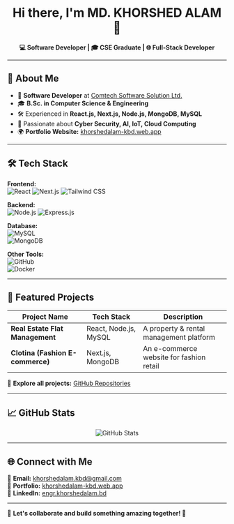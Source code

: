 <h1 align="center">Hi there, I'm MD. KHORSHED ALAM 👋</h1>

<p align="center">
  <b>💻 Software Developer | 🎓 CSE Graduate | 🌐 Full-Stack Developer</b>
</p>

---

## 🚀 About Me
- 💼 **Software Developer** at [Comtech Software Solution Ltd.](#)
- 🎓 **B.Sc. in Computer Science & Engineering**
- 🛠️ Experienced in **React.js, Next.js, Node.js, MongoDB, MySQL**
- 🔬 Passionate about **Cyber Security, AI, IoT, Cloud Computing**
- 🌍 **Portfolio Website:** [khorshedalam-kbd.web.app](https://khorshedalam-kbd.web.app)

---

## 🛠️ Tech Stack
**Frontend:**  
![React](https://img.shields.io/badge/React-61DAFB?style=for-the-badge&logo=react&logoColor=white) 
![Next.js](https://img.shields.io/badge/Next.js-000000?style=for-the-badge&logo=next.js&logoColor=white)
![Tailwind CSS](https://img.shields.io/badge/TailwindCSS-06B6D4?style=for-the-badge&logo=tailwindcss&logoColor=white)  

**Backend:**  
![Node.js](https://img.shields.io/badge/Node.js-339933?style=for-the-badge&logo=node.js&logoColor=white) 
![Express.js](https://img.shields.io/badge/Express.js-000000?style=for-the-badge&logo=express&logoColor=white)  

**Database:**  
![MySQL](https://img.shields.io/badge/MySQL-4479A1?style=for-the-badge&logo=mysql&logoColor=white)  
![MongoDB](https://img.shields.io/badge/MongoDB-47A248?style=for-the-badge&logo=mongodb&logoColor=white)  

**Other Tools:**  
![GitHub](https://img.shields.io/badge/GitHub-181717?style=for-the-badge&logo=github&logoColor=white)  
![Docker](https://img.shields.io/badge/Docker-2496ED?style=for-the-badge&logo=docker&logoColor=white)  

---

## 📌 Featured Projects  
| Project Name | Tech Stack | Description |
|-------------|-----------|-------------|
| **Real Estate Flat Management** | React, Node.js, MySQL | A property & rental management platform |
| **Clotina (Fashion E-commerce)** | Next.js, MongoDB | An e-commerce website for fashion retail |

🔗 **Explore all projects:** [GitHub Repositories](https://github.com/khorshed-alam-kbd?tab=repositories)

---

## 📈 GitHub Stats
<p align="center">
  <img src="https://github-readme-stats.vercel.app/api?username=khorshed-alam-kbd&show_icons=true&theme=radical" alt="GitHub Stats" />
</p>

---

## 🌐 Connect with Me  
📩 **Email:** [khorshedalam.kbd@gmail.com](mailto:khorshedalam.kbd@gmail.com)  
🔗 **Portfolio:** [khorshedalam-kbd.web.app](https://khorshedalam-kbd.web.app)  
💼 **LinkedIn:** [engr.khorshedalam.bd](https://linkedin.com/in/engr.khorshedalam.bd)  

---

🔹 **Let's collaborate and build something amazing together! 🚀**
